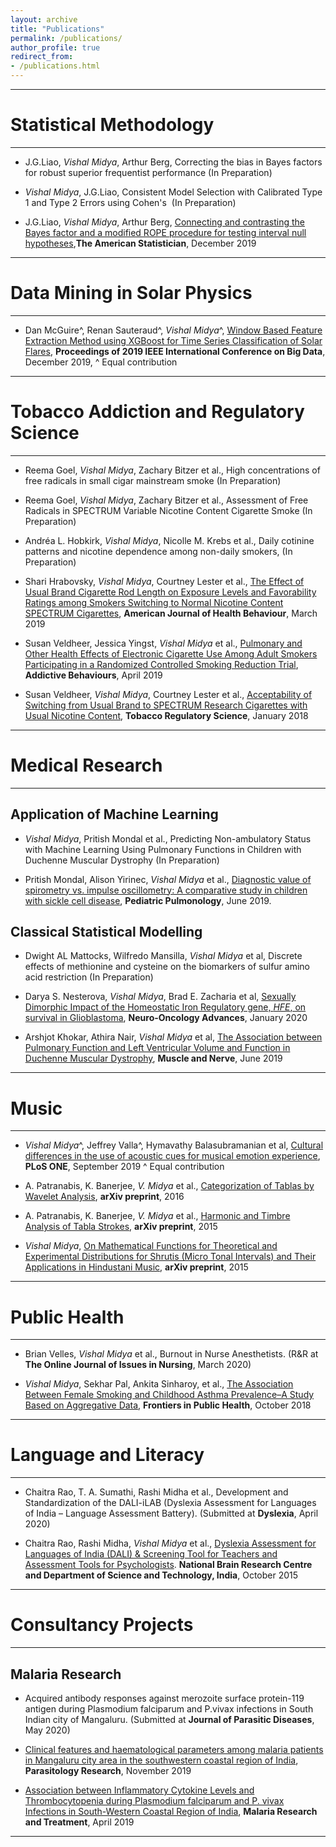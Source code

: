 ```yaml
---
layout: archive
title: "Publications"
permalink: /publications/
author_profile: true
redirect_from: 
- /publications.html
---
```


--- 

# Statistical Methodology

--- 

* <span style="text-align: justify"> J.G.Liao, _Vishal Midya_, Arthur Berg, Correcting the bias in Bayes factors for robust superior frequentist performance (In Preparation)</span>

* <span style="text-align: justify"> _Vishal Midya_, J.G.Liao, Consistent Model Selection with Calibrated Type 1 and Type 2 Errors using Cohen's <math> f**2 </math> (In Preparation)</span>

* <span style="text-align: justify"> J.G.Liao, _Vishal Midya_, Arthur Berg,<span style ="color:purple"> [Connecting and contrasting the Bayes factor and a modified ROPE procedure for testing interval null hypotheses](https://doi.org/10.1080/00031305.2019.1701550)</span>,**The American Statistician**, December 2019 </span>

---

# Data Mining in Solar Physics

---

* <span style="text-align: justify"> Dan McGuire^, Renan Sauteraud^, _Vishal Midya_^, <span style ="color:purple"> [Window Based Feature Extraction Method using XGBoost for Time Series Classification of Solar Flares](https://ieeexplore.ieee.org/document/9006212)</span>,  **Proceedings of 2019 IEEE International Conference on Big Data**, December 2019, ^ Equal contribution</span>

---

# Tobacco Addiction and Regulatory Science

--- 

* <span style="text-align: justify"> Reema Goel, _Vishal Midya_, Zachary Bitzer et al., High concentrations of free radicals in small cigar mainstream smoke (In Preparation)</span>  

* <span style="text-align: justify"> Reema Goel, _Vishal Midya_, Zachary Bitzer et al., Assessment of Free Radicals in SPECTRUM Variable Nicotine Content Cigarette Smoke (In Preparation)</span> 

* <span style="text-align: justify">Andréa L. Hobkirk, _Vishal Midya_, Nicolle M. Krebs et al., Daily cotinine patterns and nicotine dependence among non-daily smokers, (In Preparation) </span>

* <span style="text-align: justify"> Shari Hrabovsky, _Vishal Midya_, Courtney Lester et al.,<span style ="color:purple"> [The Effect of Usual Brand Cigarette Rod Length on Exposure Levels and Favorability Ratings among Smokers Switching to Normal Nicotine Content SPECTRUM Cigarettes](https://doi.org/10.5993/AJHB.43.2.14)</span>, **American Journal of Health Behaviour**, March 2019 </span>

* <span style="text-align: justify"> Susan Veldheer, Jessica Yingst, _Vishal Midya_ et al.,<span style ="color:purple"> [Pulmonary and Other Health Effects of Electronic Cigarette Use Among Adult Smokers Participating in a Randomized Controlled Smoking Reduction Trial](https://doi.org/10.1016/j.addbeh.2018.10.041)</span>, **Addictive Behaviours**, April 2019 </span>

* <span style="text-align: justify"> Susan Veldheer, _Vishal Midya_, Courtney Lester et al.,<span style ="color:purple"> [Acceptability of Switching from Usual Brand to SPECTRUM Research Cigarettes with Usual Nicotine Content](https://doi.org/10.18001/TRS.4.1.4)</span>, **Tobacco Regulatory Science**, January 2018 </span>


---

# Medical Research

---

## Application of Machine Learning

* <span style="text-align: justify"> _Vishal Midya_, Pritish Mondal et al., Predicting Non-ambulatory Status with Machine Learning Using Pulmonary Functions in Children with Duchenne Muscular Dystrophy (In Preparation)</span>

* <span style="text-align: justify"> Pritish Mondal, Alison Yirinec, _Vishal Midya_ et al.,<span style ="color:purple"> [Diagnostic value of spirometry vs. impulse oscillometry: A comparative study in children with sickle cell disease](https://onlinelibrary.wiley.com/doi/abs/10.1002/ppul.24382)</span>, **Pediatric Pulmonology**, June 2019. </span>


## Classical Statistical Modelling

* <span style="text-align: justify"> Dwight AL Mattocks, Wilfredo Mansilla, _Vishal Midya_ et al, Discrete effects of methionine and cysteine on the biomarkers of sulfur amino acid restriction (In Preparation)</span>

* <span style="text-align: justify"> Darya S. Nesterova, _Vishal Midya_, Brad E. Zacharia et al, <span style ="color:purple"> [Sexually Dimorphic Impact of the Homeostatic Iron Regulatory gene, _HFE_, on survival in Glioblastoma](https://academic.oup.com/noa/advance-article/doi/10.1093/noajnl/vdaa001/5696853)</span>, **Neuro-Oncology Advances**, January 2020 </span>

* <span style="text-align: justify"> Arshjot Khokar, Athira Nair, _Vishal Midya_ et al,<span style ="color:purple"> [The Association between Pulmonary Function and Left Ventricular Volume and Function in Duchenne Muscular Dystrophy](https://doi.org/10.1002/mus.26623)</span>, **Muscle and Nerve**, June 2019 </span>


---

# Music

---

* <span style="text-align: justify"> _Vishal Midya_^, Jeffrey Valla^, Hymavathy Balasubramanian et al, <span style ="color:purple"> [Cultural differences in the use of acoustic cues for musical emotion experience](https://doi.org/10.1371/journal.pone.0222380)</span>, **PLoS ONE**, September 2019 ^ Equal contribution</span>

* <span style="text-align: justify"> A. Patranabis, K. Banerjee, _V. Midya_ et al.,<span style ="color:purple"> [Categorization of Tablas by Wavelet Analysis](https://arxiv.org/abs/1601.02489)</span>, **arXiv preprint**, 2016 </span> 

* <span style="text-align: justify"> A. Patranabis, K. Banerjee, _V. Midya_ et al.,<span style ="color:purple"> [Harmonic and Timbre Analysis of Tabla Strokes](https://arxiv.org/abs/1510.04880)</span>, **arXiv preprint**, 2015 </span> 

* <span style="text-align: justify"> _Vishal Midya_,<span style ="color:purple"> [On Mathematical Functions for Theoretical and Experimental Distributions for Shrutis (Micro Tonal Intervals) and Their Applications in Hindustani Music](https://arxiv.org/abs/1502.03679v1)</span>, **arXiv preprint**, 2015 </span>


---

# Public Health

---

* <span style="text-align: justify"> Brian Velles, _Vishal Midya_ et al., Burnout in Nurse Anesthetists. (R&R at **The Online Journal of Issues in Nursing**, March 2020)</span>

* <span style="text-align: justify"> _Vishal Midya_, Sekhar Pal, Ankita Sinharoy, et al.,<span style ="color:purple"> [The Association Between Female Smoking and Childhood Asthma Prevalence–A Study Based on Aggregative Data](https://doi.org/10.3389/fpubh.2018.00295)</span>, **Frontiers in Public Health**, October 2018 </span>

---

# Language and Literacy 

---

* <span style="text-align: justify"> Chaitra Rao, T. A. Sumathi, Rashi Midha et al.,  Development and Standardization of the DALI-iLAB (Dyslexia Assessment for Languages of India – Language Assessment Battery). (Submitted at **Dyslexia**, April 2020)</span>

* <span style="text-align: justify"> Chaitra Rao, Rashi Midha, _Vishal Midya_ et al.,<span style ="color:purple"> [Dyslexia Assessment for Languages of India (DALI) & Screening Tool for Teachers and Assessment Tools for Psychologists](http://14.139.62.11/DALI/index.php)</span>. **National Brain Research Centre and Department of Science and Technology, India**, October 2015 </span>


---

# Consultancy Projects

---

## Malaria Research

* <span style="text-align: justify"> Acquired antibody responses against merozoite surface protein-119 antigen during Plasmodium falciparum and P.vivax infections in South Indian city of Mangaluru. (Submitted at **Journal of Parasitic Diseases**, May 2020) </span>

* <span style="text-align: justify"> <span style ="color:purple">[Clinical features and haematological parameters among malaria patients in Mangaluru city area in the southwestern coastal region of India](https://doi.org/10.1007/s00436-019-06540-2)</span>, **Parasitology Research**, November 2019 </span>

* <span style="text-align: justify"> <span style ="color:purple"> [Association between Inflammatory Cytokine Levels and Thrombocytopenia during Plasmodium falciparum and P. vivax Infections in South-Western Coastal Region of India](https://doi.org/10.1155/2019/4296523)</span>,  **Malaria Research and Treatment**, April 2019 </span>  

---


